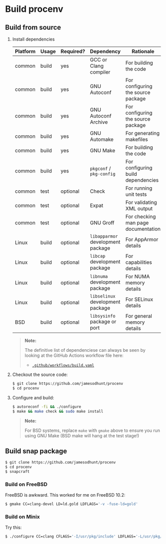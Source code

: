 # Build procenv

## Build from source

1. Install dependencies

   | Platform | Usage | Required? | Dependency | Rationale |
   |-|-|-|-|-|
   | common | build | yes | GCC or Clang compiler | For building the code |
   | common | build | yes | GNU Autoconf | For configuring the source package |
   | common | build | yes | GNU Autoconf Archive | For configuring the source package |
   | common | build | yes | GNU Automake | For generating makefiles |
   | common | build | yes | GNU Make | For building the code |
   | common | build | yes | `pkgconf` / `pkg-config` | For configuring build dependencies |
   | common | test | optional | Check | For running unit tests |
   | common | test | optional | Expat | For validating XML output |
   | common | test | optional | GNU Groff | For checking man page documentation |
   | Linux | build | optional | `libapparmor` development package | For AppArmor details |
   | Linux | build | optional | `libcap` development package | For capabilities details |
   | Linux | build | optional | `libnuma` development package | For NUMA memory details |
   | Linux | build | optional | `libselinux` development package | For SELinux details |
   | BSD | build | optional | `libsysinfo` package or port | For general memory details |

   > **Note:**
   >
   > The definitive list of dependenciese can always be seen by looking at the GitHub Actions workflow file here:
   >
   > - [`.github/workflows/build.yaml`](.github/workflows/build.yaml)

1. Checkout the source code:

   ```bash
   $ git clone https://github.com/jamesodhunt/procenv
   $ cd procenv
   ```

1. Configure and build:

   ```bash
   $ autoreconf -fi && ./configure
   $ make && make check && sudo make install
   ```

   > **Note:**
   >
   > For BSD systems, replace `make` with `gmake` above to ensure you run using
   > GNU Make (BSD make will hang at the test stage!)

## Build snap package

```bash
$ git clone https://github.com/jamesodhunt/procenv
$ cd procenv
$ snapcraft
```

### Build on FreeBSD

FreeBSD is awkward. This worked for me on FreeBSD 10.2:

```bash
$ gmake CC=clang-devel LD=ld.gold LDFLAGS='-v -fuse-ld=gold'
```

### Build on Minix

Try this:

```bash
$ ./configure CC=clang CFLAGS='-I/usr/pkg/include' LDFLAGS='-L/usr/pkg/lib'
```
